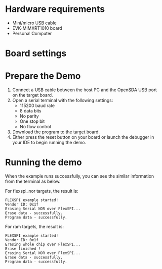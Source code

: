 Hardware requirements
=====================
- Mini/micro USB cable
- EVK-MIMXRT1010 board
- Personal Computer

Board settings
============

Prepare the Demo
===============
1.  Connect a USB cable between the host PC and the OpenSDA USB port on the target board.
2.  Open a serial terminal with the following settings:
    - 115200 baud rate
    - 8 data bits
    - No parity
    - One stop bit
    - No flow control
3.  Download the program to the target board.
4.  Either press the reset button on your board or launch the debugger in your IDE to begin running the demo.

Running the demo
===============
When the example runs successfully, you can see the similar information from the terminal as below.

For flexspi_nor targets, the result is:
~~~~~~~~~~~~~~~~~~~~~~~~~~~~
FLEXSPI example started!
Vendor ID: 0x1f
Erasing Serial NOR over FlexSPI...
Erase data - successfully.
Program data - successfully.

~~~~~~~~~~~~~~~~~~~~~~~~~~~~


For ram targets, the result is:
~~~~~~~~~~~~~~~~~~~~~~~~~~~~
FLEXSPI example started!
Vendor ID: 0x1f
Erasing whole chip over FlexSPI...
Erase finished !
Erasing Serial NOR over FlexSPI...
Erase data - successfully.
Program data - successfully.

~~~~~~~~~~~~~~~~~~~~~~~~~~~~
